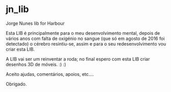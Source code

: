 # jn_lib
Jorge Nunes lib for Harbour

Esta LIB é principalmente para o meu desenvolvimento mental, depois de vários anos com falta de oxigénio no sangue (que só em agosto de 2016 foi detectado) o cérebro resintiu-se, assim e para o seu redesenvolvimento vou criar esta LIB.

A LIB vai ser um reinventar a roda; no final espero com esta LIB criar desenhos 3D de móveis. :) :)

Aceito ajudas, comentários, apoios, etc....

Obrigado.
